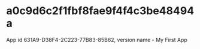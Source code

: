 # a0c9d6c2f1fbf8fae9f4f4c3be48494a
App id 631A9-D38F4-2C223-77B83-85B62, version name - My First App
